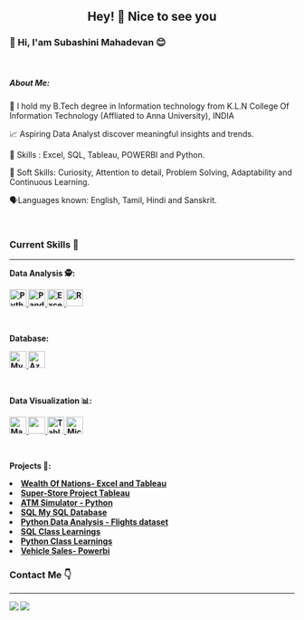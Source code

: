 <h2 align ="Center"> Hey! &#129309; Nice to see you</h2>

<h3 align ="Left">&#128075; Hi, I'am Subashini Mahadevan 😊 </h3> 
<br>
<div> <h5>About Me:</h5> 

🔭 I hold my B.Tech degree in Information technology from K.L.N College Of Information Technology (Affliated to Anna University), INDIA

<p>&#128200; Aspiring Data Analyst discover meaningful insights and trends.</p>

🌱 Skills : Excel, SQL, Tableau, POWERBI and Python.

<p>&#129300; Soft Skills: Curiosity, Attention to detail, Problem Solving, Adaptability and Continuous Learning.</p>

<p>&#128483;Languages known: English, Tamil, Hindi and Sanskrit.</p> 

</div>
<br>

<div>
<h3 align="Left"> Current Skills &#128204; </h3> </div>
<hr>

<b>Data Analysis &#128373;:<b>


<p align="center">  
  
<a href="#" target="_blank"> <img src="https://www.python.org/static/community_logos/python-logo.png" alt="Python" height="30"/> </a> 
<a href="#" target="_blank"> <img src="https://upload.wikimedia.org/wikipedia/commons/thumb/e/ed/Pandas_logo.svg/2560px-Pandas_logo.svg.png" alt="Pandas" height="30"/> </a>
<a href="#" target="_blank"> <img src="https://upload.wikimedia.org/wikipedia/commons/thumb/3/34/Microsoft_Office_Excel_%282019%E2%80%93present%29.svg/512px-Microsoft_Office_Excel_%282019%E2%80%93present%29.svg.png" alt="Excel" height="30"/> </a>
<a href="#" target="_blank"> <img src="https://www.r-project.org/logo/Rlogo.png" alt="R" height="30"/> </a>
</p>
</p>
</p>
</p>
<br>

<b>Database:<b>


<a href="#" target="_blank"> <img src="https://www.mysql.com/common/logos/logo-mysql-170x115.png" alt="MySQL" height="30"/> </a>
<a href="#" target="_blank"> <img src="https://upload.wikimedia.org/wikipedia/commons/thumb/a/a8/Microsoft_Azure_Logo.svg/187px-Microsoft_Azure_Logo.svg.png" alt="Azure" height="30"/> </a>
</p>
</p>

<br>

<b>Data Visualization &#128202;:</b> 


<p align="center">
  
<a href="#" target="_blank"> <img src="https://matplotlib.org/stable/_images/sphx_glr_logos2_003.png" alt="Matplotlib" height="30"/> </a>
<a href="#" target="_blank"> <img src="https://seaborn.pydata.org/_static/logo-wide-lightbg.svg" height="30"/> </a>
<a href="#" target="_blank"> <img src="https://upload.wikimedia.org/wikipedia/en/thumb/0/06/Tableau_logo.svg/1920px-Tableau_logo.svg.png" alt="Tableau" height="30"/> </a>
<a href="#" target="_blank"> <img src="https://insightsoftware.com/wp-content/uploads/2018/03/blog-microsoft-power-bi-solid-color.jpg" alt="Microsoft Power BI" height="30"/> </a>
</p>
</p>
</p>
</p>
<br>

<b>Projects &#128220;:</b> 
<li><a href="https://github.com/SubashiniMahadevan/WEALTH-OF-NATIONS-Using-Excel-and-Tableau">Wealth Of Nations- Excel and Tableau</a>
<li><a href="https://github.com/SubashiniMahadevan/Super-Store-Analysis---Tableau">Super-Store Project Tableau</a>
<li><a href="https://github.com/SubashiniMahadevan/ATM-Project-Python">ATM Simulator - Python</a>
<li><a href="https://github.com/SubashiniMahadevan/My-SQL-Project">SQL My SQL Database</a>
<li><a href="https://github.com/SubashiniMahadevan/Data-Analysis-Fundamentals-Flights-Dataset">Python Data Analysis - Flights dataset</a>
<li><a href="https://github.com/SubashiniMahadevan/SQL-Classwork-Learnings">SQL Class Learnings</a> 
<li><a href="https://github.com/SubashiniMahadevan/Python-Class-learnings">Python Class Learnings</a>  
<li><a href="https://github.com/SubashiniMahadevan/Vehicle-sales-Project---POWERBI">Vehicle Sales- Powerbi</a>
<br>

<h3 align="Left"> Contact Me &#128071; </h3> </div>
<hr>
<p align="Left">

<a href="https://www.linkedin.com/in/subashini-mahadevan/">
  <img align="Left" src="https://img.shields.io/badge/linkedin-%230077B5.svg?&style=for-the-badge&logo=linkedin&logoColor=white" />
</a>

<a href="mailto: subabtech2010@gmail.com">  
  <img align="left" src="https://img.shields.io/badge/gmail-f1f2f6.svg?&style=for-the-badge&logo=gmail&logoColor=red"  />
</a>

</p>
